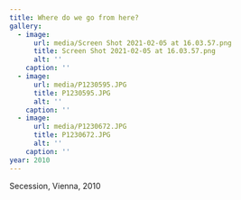 ```yaml
---
title: Where do we go from here?
gallery:
  - image:
      url: media/Screen Shot 2021-02-05 at 16.03.57.png
      title: Screen Shot 2021-02-05 at 16.03.57.png
      alt: ''
    caption: ''
  - image:
      url: media/P1230595.JPG
      title: P1230595.JPG
      alt: ''
    caption: ''
  - image:
      url: media/P1230672.JPG
      title: P1230672.JPG
      alt: ''
    caption: ''
year: 2010
---
```

Secession, Vienna, 2010

